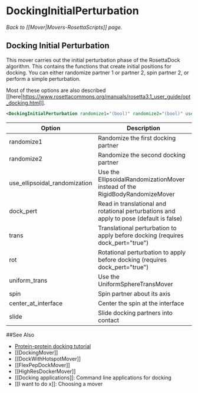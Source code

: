 # DockingInitialPerturbation
*Back to [[Mover|Movers-RosettaScripts]] page.*
## Docking Initial Perturbation

This mover carries out the initial perturbation phase of the RosettaDock algorithm.
This contains the functions that create initial positions for docking.
You can either randomize partner 1 or partner 2, spin partner 2, or
perform a simple perturbation.

Most of these options are also described [[here|https://www.rosettacommons.org/manuals/rosetta3.1_user_guide/opt_docking.html]].

```xml
<DockingInitialPerturbation randomize1="(bool)" randomize2="(bool)" use_ellipsoidal_randomization="(bool)" dock_pert="(bool,"false")" trans="(real)" rot="(real)" uniform_trans="(real)" spin="(bool)" center_at_interface="(bool)" slide="(bool)" name="(string)"/>
```

|   Option                      | Description |
| ----------------------------- | ----------- |
| randomize1                    | Randomize the first docking partner  |
| randomize2                    | Randomize the second docking partner |
| use_ellipsoidal_randomization | Use the EllipsoidalRandomizationMover instead of the RigidBodyRandomizeMover |
| dock_pert                     | Read in translational and rotational perturbations and apply to pose (default is false) |
| trans                         | Translational perturbation to apply before docking (requires dock_pert="true") |
| rot                           | Rotational perturbation to apply before docking (requires dock_pert="true") |
| uniform_trans                 | Use the UniformSphereTransMover |
| spin                          | Spin partner about its axis |
| center_at_interface           | Center the spin at the interface |
| slide                         | Slide docking partners into contact |

##See Also

* [Protein-protein docking tutorial](https://www.rosettacommons.org/demos/latest/tutorials/Protein-Protein-Docking/Protein-Protein-Docking)
* [[DockingMover]]
* [[DockWithHotspotMover]]
* [[FlexPepDockMover]]
* [[HighResDockerMover]]
* [[Docking applications]]: Command line applications for docking
* [[I want to do x]]: Choosing a mover